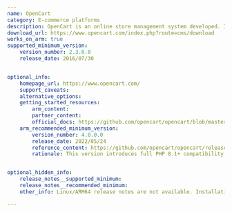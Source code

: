 ```yaml
---
name: OpenCart
category: E-commerce platforms
description: OpenCart is an online store management system developed. It is PHP-based, using a MySQLi or PostgreSQL database and HTML components.
download_url: https://www.opencart.com/index.php?route=cms/download
works_on_arm: true
supported_minimum_version:
    version_number: 2.3.0.0
    release_date: 2016/07/30


optional_info:
    homepage_url: https://www.opencart.com/
    support_caveats:
    alternative_options:
    getting_started_resources:
        arm_content:
        partner_content:
        official_docs: https://github.com/opencart/opencart/blob/master/INSTALL.md
    arm_recommended_minimum_version:
        version_number: 4.0.0.0
        release_date: 2022/05/24
        reference_content: https://github.com/opencart/opencart/releases/tag/4.0.0.0
        rationale: This version introduces full PHP 8.1+ compatibility, a new event-based extension system, and major admin enhancements like CRON jobs, GDPR tools, and product variant management. The update modernizes the stack with Bootstrap 5, jQuery 3.6.0, and CKEditor 5, while switching to AJAX-powered forms and a revamped upgrade system. Security and flexibility have been improved with optional telephone fields, admin folder renaming, and enhanced backup handling. OCMOD has been removed, with a new system for managing extensions directly via the admin interface.


optional_hidden_info:
    release_notes__supported_minimum:
    release_notes__recommended_minimum:
    other_info: Linux/ARM64 release notes are not available. Installation and testing are done via the zip.

---
```

